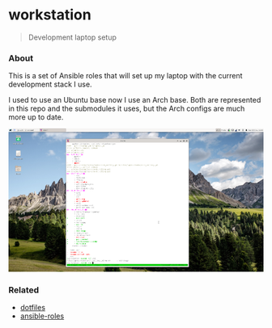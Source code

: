 # workstation

> Development laptop setup

### About

This is a set of Ansible roles that will set up my laptop with the current development stack I use.

I used to use an Ubuntu base now I use an Arch base. Both are represented in this
repo and the submodules it uses, but the Arch configs are much more up to date.

![Screenshot](screenshot.png)

### Related

- [dotfiles](https://git.sr.ht/~roryrjb/dotfiles)
- [ansible-roles](https://git.sr.ht/~roryrjb/ansible-roles)
